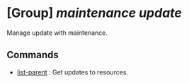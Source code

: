 # [Group] _maintenance update_

Manage update with maintenance.

## Commands

- [list-parent](/Commands/maintenance/update/_list-parent.md)
: Get updates to resources.
